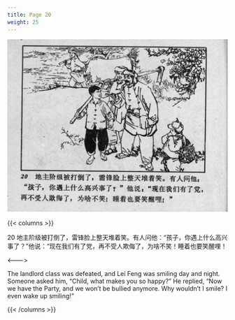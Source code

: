 ```yaml
---
title: Page 20
weight: 25
---
```


![leifeng page](./../../images/leifeng/seifert0522_lf_0026_0.jpg)

{{< columns >}}

20 地主阶级被打倒了，雷锋脸上整天堆着笑。有人问他：“孩子，你遇上什么高兴事了？”他说：“现在我们有了党，再不受人欺侮了，为啥不笑！睡着也要笑醒哩！

<--->

The landlord class was defeated, and Lei Feng was smiling day and night. Someone asked him, “Child, what makes you so happy?” He replied, “Now we have the Party, and we won’t be bullied anymore. Why wouldn’t I smile? I even wake up smiling!”

{{< /columns >}}
